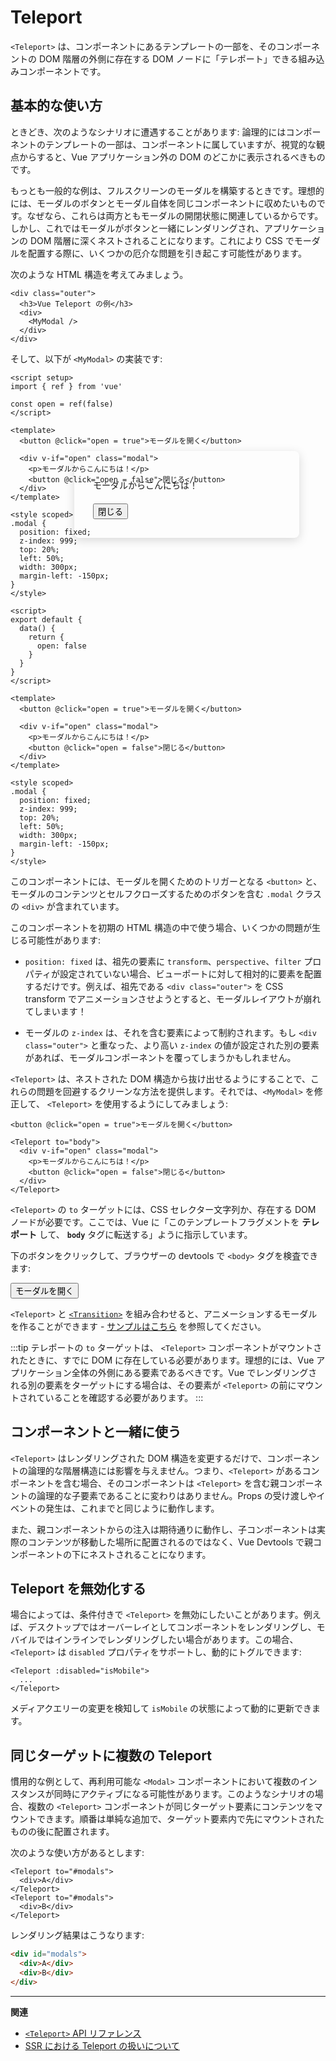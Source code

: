# Teleport

<VueSchoolLink href="https://vueschool.io/lessons/vue-3-teleport" title="Vue.js Teleport の無料レッスン"/>

`<Teleport>` は、コンポーネントにあるテンプレートの一部を、そのコンポーネントの DOM 階層の外側に存在する DOM ノードに「テレポート」できる組み込みコンポーネントです。

## 基本的な使い方

ときどき、次のようなシナリオに遭遇することがあります: 論理的にはコンポーネントのテンプレートの一部は、コンポーネントに属していますが、視覚的な観点からすると、Vue アプリケーション外の DOM のどこかに表示されるべきものです。

もっとも一般的な例は、フルスクリーンのモーダルを構築するときです。理想的には、モーダルのボタンとモーダル自体を同じコンポーネントに収めたいものです。なぜなら、これらは両方ともモーダルの開閉状態に関連しているからです。しかし、これではモーダルがボタンと一緒にレンダリングされ、アプリケーションの DOM 階層に深くネストされることになります。これにより CSS でモーダルを配置する際に、いくつかの厄介な問題を引き起こす可能性があります。

次のような HTML 構造を考えてみましょう。

```vue-html
<div class="outer">
  <h3>Vue Teleport の例</h3>
  <div>
    <MyModal />
  </div>
</div>
```

そして、以下が `<MyModal>` の実装です:

<div class="composition-api">

```vue
<script setup>
import { ref } from 'vue'

const open = ref(false)
</script>

<template>
  <button @click="open = true">モーダルを開く</button>

  <div v-if="open" class="modal">
    <p>モーダルからこんにちは！</p>
    <button @click="open = false">閉じる</button>
  </div>
</template>

<style scoped>
.modal {
  position: fixed;
  z-index: 999;
  top: 20%;
  left: 50%;
  width: 300px;
  margin-left: -150px;
}
</style>
```

</div>
<div class="options-api">

```vue
<script>
export default {
  data() {
    return {
      open: false
    }
  }
}
</script>

<template>
  <button @click="open = true">モーダルを開く</button>

  <div v-if="open" class="modal">
    <p>モーダルからこんにちは！</p>
    <button @click="open = false">閉じる</button>
  </div>
</template>

<style scoped>
.modal {
  position: fixed;
  z-index: 999;
  top: 20%;
  left: 50%;
  width: 300px;
  margin-left: -150px;
}
</style>
```

</div>

このコンポーネントには、モーダルを開くためのトリガーとなる `<button>` と、モーダルのコンテンツとセルフクローズするためのボタンを含む `.modal` クラスの `<div>` が含まれています。

このコンポーネントを初期の HTML 構造の中で使う場合、いくつかの問題が生じる可能性があります:

- `position: fixed` は、祖先の要素に `transform`、`perspective`、`filter` プロパティが設定されていない場合、ビューポートに対して相対的に要素を配置するだけです。例えば、祖先である `<div class="outer">` を CSS transform でアニメーションさせようとすると、モーダルレイアウトが崩れてしまいます！

- モーダルの `z-index` は、それを含む要素によって制約されます。もし `<div class="outer">` と重なった、より高い `z-index` の値が設定された別の要素があれば、モーダルコンポーネントを覆ってしまうかもしれません。

`<Teleport>` は、ネストされた DOM 構造から抜け出せるようにすることで、これらの問題を回避するクリーンな方法を提供します。それでは、`<MyModal>` を修正して、 `<Teleport>` を使用するようにしてみましょう:

```vue-html{3,8}
<button @click="open = true">モーダルを開く</button>

<Teleport to="body">
  <div v-if="open" class="modal">
    <p>モーダルからこんにちは！</p>
    <button @click="open = false">閉じる</button>
  </div>
</Teleport>
```

`<Teleport>` の `to` ターゲットには、CSS セレクター文字列か、存在する DOM ノードが必要です。ここでは、Vue に「このテンプレートフラグメントを **テレポート** して、 **`body`** タグに転送する」ように指示しています。

下のボタンをクリックして、ブラウザーの devtools で `<body>` タグを検査できます:

<script setup>
let open = $ref(false)
</script>

<div class="demo">
  <button @click="open = true">モーダルを開く</button>
  <ClientOnly>
    <Teleport to="body">
      <div v-if="open" class="demo modal-demo">
        <p style="margin-bottom:20px">モーダルからこんにちは！</p>
        <button @click="open = false">閉じる</button>
      </div>
    </Teleport>
  </ClientOnly>
</div>

<style>
.modal-demo {
  position: fixed;
  z-index: 999;
  top: 20%;
  left: 50%;
  width: 300px;
  margin-left: -150px;
  background-color: var(--vt-c-bg);
  padding: 30px;
  border-radius: 8px;
  box-shadow: 0 4px 16px rgba(0, 0, 0, 0.15);
}
</style>

`<Teleport>` と [`<Transition>`](./transition) を組み合わせると、アニメーションするモーダルを作ることができます - [サンプルはこちら](/examples/#modal) を参照してください。

:::tip
テレポートの `to` ターゲットは、 `<Teleport>` コンポーネントがマウントされたときに、すでに DOM に存在している必要があります。理想的には、Vue アプリケーション全体の外側にある要素であるべきです。Vue でレンダリングされる別の要素をターゲットにする場合は、その要素が `<Teleport>` の前にマウントされていることを確認する必要があります。
:::

## コンポーネントと一緒に使う

`<Teleport>` はレンダリングされた DOM 構造を変更するだけで、コンポーネントの論理的な階層構造には影響を与えません。つまり、`<Teleport>` があるコンポーネントを含む場合、そのコンポーネントは `<Teleport>` を含む親コンポーネントの論理的な子要素であることに変わりはありません。Props の受け渡しやイベントの発生は、これまでと同じように動作します。

また、親コンポーネントからの注入は期待通りに動作し、子コンポーネントは実際のコンテンツが移動した場所に配置されるのではなく、Vue Devtools で親コンポーネントの下にネストされることになります。

## Teleport を無効化する

場合によっては、条件付きで `<Teleport>` を無効にしたいことがあります。例えば、デスクトップではオーバーレイとしてコンポーネントをレンダリングし、モバイルではインラインでレンダリングしたい場合があります。この場合、`<Teleport>` は `disabled` プロパティをサポートし、動的にトグルできます:

```vue-html
<Teleport :disabled="isMobile">
  ...
</Teleport>
```

メディアクエリーの変更を検知して `isMobile` の状態によって動的に更新できます。

## 同じターゲットに複数の Teleport

慣用的な例として、再利用可能な `<Modal>` コンポーネントにおいて複数のインスタンスが同時にアクティブになる可能性があります。このようなシナリオの場合、複数の `<Teleport>` コンポーネントが同じターゲット要素にコンテンツをマウントできます。順番は単純な追加で、ターゲット要素内で先にマウントされたものの後に配置されます。

次のような使い方があるとします:

```vue-html
<Teleport to="#modals">
  <div>A</div>
</Teleport>
<Teleport to="#modals">
  <div>B</div>
</Teleport>
```

レンダリング結果はこうなります:

```html
<div id="modals">
  <div>A</div>
  <div>B</div>
</div>
```

---

**関連**

- [`<Teleport>` API リファレンス](/api/built-in-components.html#teleport)
- [SSR における Teleport の扱いについて](/api/ssr.html#handling-teleports)
